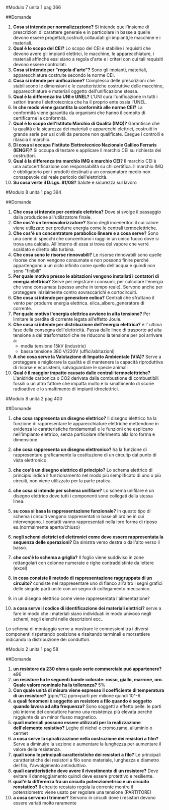 #Modulo 7 unità 1
pag 366

##Domande

1. **Cosa si intende per normalizzazione?**
   Si intende quell'insieme di prescrizioni di carattere generale e in particolare
   in basse a quelle devono essere progettati,costruiti,collaudati gli impianti,le
   macchine e i materiali.
2. **Qual è lo scopo del CEI?**
   Lo scopo del CEI è stabilire i requisiti che devono avere gli impianti elettrici,
   le macchine, le apparecchiature, i materiali affinché essi siano a regola d'arte
   e i criteri con cui tali requisiti devono essere controllati.
3. **Cosa si intende per "regola d'arte"?**
   Sono gli impianti, materiali, apparecchiature costruite secondo le norme CEI.
4. **Cosa si intende per unificazione?**
   Complesso delle prescrizioni che stabiliscono le dimensioni e le caratteristiche
   costruttive delle macchine, apparecchiature e materiali oggetto dell'unificazione
   stessa.
5. **Qual è la differenza tra UNI e UNEL?**
   L'UNI cura l'unificazione in tutti i settori tranne l'elettrotecnica che ha il
   proprio ente ossia l'UNEL.
6. **In che modo viene garantita la conformità alle norme CEI?**
   La conformità viene garantita da organismi che hanno il compito di certificarne
   la conformità.
7. **Qual è lo scopo dell'Istituto Marchio di Qualità (IMQ)?**
   Garantisce che la qualità e la sicurezza dei materiali e apparecchi elettrici,
   costruiti in grande serie per usi civili da persone non qualificate. Esegue i
   controlli e rilascia il marchio.             
8. **Di cosa si occupa l'Istituto Elettrotecnico Nazionale Galileo Ferraris (IENGF)?**
   Si occupa di testare e applicare il marchio CEI su richiesta dei costruttori.
9. **Qual è la differenza tra marchio IMQ e marchio CEI?**
   Il marchio CEI è una autocertificazione con responsabilità su chi certifica.
   Il marchio IMQ è obbligatorio per i prodotti destinati a un consumatore medio
   non consapevole del reale pericolo dell'elettricità.
10. **Su cosa verte il D.Lgs. 81/08?**
    Salute e sicurezza sul lavoro

#Modulo 8 unità 1
pag 394

##Domande

1. **Che cosa si intende per centrale elettrica?**
   Dove si svolge  il passaggio dalla produzione all'utilizzatore finale.
2. **Che cos'è un termovalorizzatore?**
   Sono degli inceneritori il cui calore viene utilizzato per produrre energia come le centrali termoelettriche.
3. **Che cos'è un concentratore parabolico lineare e a cosa serve?**
   Sono una serie di specchi che concentrano i raggi in un unico fuoco dove si trova una caldaia. All'interno di essa si trova del vapore che verrè scaldato e diretto alla turbina.
4. **Che cosa sono le risorse rinnovabili?**
   Le risorse rinnovabili sono quelle risorse che non vengono consumate e non possono finire perché appartengono a un ciclo infinito come quello dell'acqua e quindi non sono "finibili"
5. **Per quale motivo presso le abitazioni vengono installati i contatori di energia
   elettrica?**
   Serve per registrare i consumi, per calcolare l'energia che vene consumata (spesso anche in tempo reale). Servono anche per proteggere inizialmente contro sovraccarichi e cortocircuiti.
6. **Che cosa si intende per generatore eolico?**
   Centrali che sfruttano il vento per produrre energia elettrica. elica_albero_generatore di corrente.
7. **Per quale motivo l'energia elettrica avviene in alta tensione?**
   Per limitare le perdite di corrente legata all'effetto Joule.
8. **Che cosa si intende per distribuzione dell'energia elettrica?**
   è l' ultima fase della consegna dell'elettricità. Passa dalle linee di trasporto ad alta tensione a dei trasformatori che ne riducono la tensione per poi arrivare a:
   - media tensione 15kV (industrie)
   - bassa tensione 380 V/220V (uffici/abitazioni)
9. **A che cosa serve la Valutazione di Impatto Ambientale (VIA)?**
   Serve a proteggere e migliorare la qualità e di mantenere la capacità riproduttiva di risorse e ecosistemi, salvaguardare le specie animali
10. **Qual è il maggior impatto causato dalle centrali termoelettriche?**
    L'anidride carbonica o CO2 derivata dalla combustione di combustibili fossili o un altro fattore che impatta molto è lo smaltimento di scorie radioattive e lo smaltimento di impianti idroelettrici.

#Modulo 8 unità 2
pag 400

##Domande

1. **che cosa rappresenta un disegno elettrico?**
   Il disegno elettrico ha la funzione di rappresentare le apparecchiature elettriche mettendone in evidenza le caratteristiche fondamentali e le funzioni che esplicano nell'impianto elettrico, senza particolare riferimento alla loro forma e dimensione.

2. **che cosa rappresenta un disegno elettronico?**
   ha la funzione di rappresentare graficamente la costituzione di un circuitp dal punto di vista elettronico.

3. **che cos'è un disegno elettrico di principio?**
   Lo schema elettrico di principio indica il funzionamento nel modo più semplificato di uno o più circuiti, non viene utilizzato per la parte pratica.

4. **che cosa si intende per schema unifilare?**
   Lo schema unifilare è un disegno elettrico dove tutti i componenti sono collegati dalla stessa linea.

5. **su cosa si basa la rappresentazione funzionale?**
   In questo tipo di schema i circuiti vengono rappresentati in base all'ordine in cui intervengono. I contatti vanno rappresentati nella loro forma di riposo es.(normalmente aperto/chiuso)

6. **negli schemi elettrici ed elettronici come deve essere rappresentata la sequenza delle operazioni?**
   Da sinistra verso destra o dall'alto verso il basso.

7. **che cos'è lo schema a griglia?**
   Il foglio viene suddiviso in zone rettangolari con colonne numerate e righe contraddistinte da lettere (excel)

8. **in cosa consiste il metodo di rappresentazione raggruppata di un circuito?**
   consiste nel rappresentare uno di fianco all'altro i segni grafici delle singole parti unite con un segno di collegamento meccanico.

9. in un disegno elettrico come viene rappresentata l'alimentazione?  

10. **a cosa serve il codice di identificazione dei materiali elettrici?**
    serve a fare in modo che i materiali siano individuati in modo univoco negli schemi, negli elenchi nelle descrizioni ecc..

Lo schema di montaggio serve a  mostrare le connessioni tra i diversi componenti rispettando posizione e risaltando terminali e morsettiere indicando la distribuzione dei conduttori.

#Modulo 2 unità 1
pag 58

##Domande

1. **un resistore da 230 ohm a quale serie commerciale può appartenere?**
   e96
2. **un resistore ha le seguenti bande colorate: rosso, giallo, marrone, oro. Quale valore nominale ha la tolleranza?**
   5%
3. **Con quale unità di misura viene espresso il coefficiente di temperatura di un resistore?**
   [ppm/°C] ppm=parti per milione quindi 10^-6
4. **a quali fenomeni è soggetto un resistore a filo quando è soggetto quando lavora ad alta frequenza?**
   Sono soggetti a effetto pelle. le parti più interne del conduttore hanno una resistenza più elevata perché raggiunte da un minor flusso magnetico.
5. **quali materiali possono essere utilizzati per la realizzazione dell'elemento resistivo?**
   Leghe di nichel e cromo,rame, alluminio o cermet
6. **a cosa serve la spiralizzazione nella costruzione dei resistori a film?**
   Serve a diminuire la sezione e aumentare la lunghezza per aumentare il valore della resistenza.
7. **quali sono le principali caratteristiche dei resistori a filo?**
   Le principali caratteristiche dei resistori a filo sono materiale, lunghezza e diametro del filo, l'avvolgimento antinduttivo.
8. **quali caratteristiche deve avere il rivestimento di un resistore?**
   Deve evitare il danneggiamento quindi deve essere protettivo e resiliente.
9. **qual'è la differenza fra un circuito potenziometrico e un circuito reostatico?**
   Il circuito reostato regola la corrente mentre il potenziometro viene usato per regolare una tensione (PARTITORE)
10. **a cosa servono i trimmer?**
    Servono in circuiti dove i resistori devono essere variati molto raramente
